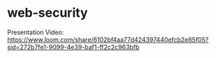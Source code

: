 ﻿# web-security


Presentation Video:
https://www.loom.com/share/6102bf4aa77d424397440efcb2e85f05?sid=272b7fe1-9099-4e39-baf1-ff2c2c963bfb
